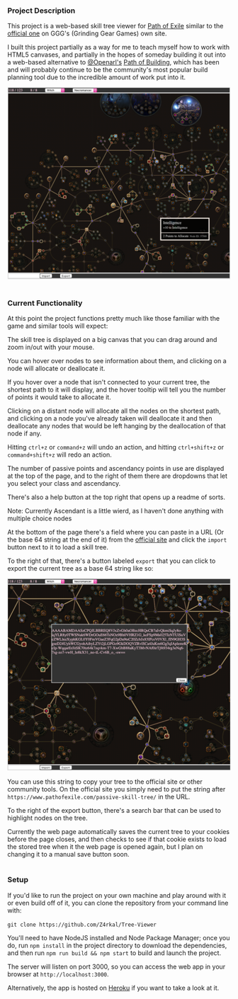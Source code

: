 ### Project Description

This project is a web-based skill tree viewer for [Path of Exile](https://www.pathofexile.com/game) similar to the [official one](https://www.pathofexile.com/passive-skill-tree) on GGG's \(Grinding Gear Games\) own site.

I built this project partially as a way for me to teach myself how to work with HTML5 canvases, and partially in the hopes of someday building it out into a web-based alternative to [@Openarl's](https://github.com/Openarl) [Path of Building](https://github.com/Openarl/PathOfBuilding), which has been and will probably continue to be the community's most popular build planning tool due to the incredible amount of work put into it.

![Example Screenshot](/screenshots/TreeExample.png?raw=true)

#
### Current Functionality

At this point the project functions pretty much like those familiar with the game and similar tools will expect: 

The skill tree is displayed on a big canvas that you can drag around and zoom in/out with your mouse.

You can hover over nodes to see information about them, and clicking on a node will allocate or deallocate it.

If you hover over a node that isn't connected to your current tree, the shortest path to it will display, and the hover tooltip will tell you the number of points it would take to allocate it.

Clicking on a distant node will allocate all the nodes on the shortest path, and clicking on a node you've already taken will deallocate it and then deallocate any nodes that would be left hanging by the deallocation of that node if any.

Hitting `ctrl+z` or `command+z` will undo an action, and hitting `ctrl+shift+z` or `command+shift+z` will redo an action.

The number of passive points and ascendancy points in use are displayed at the top of the page, and to the right of them there are dropdowns that let you select your class and ascendancy.

There's also a help button at the top right that opens up a readme of sorts.

Note: Currently Ascendant is a little wierd, as I haven't done anything with multiple choice nodes

At the bottom of the page there's a field where you can paste in a URL \(Or the base 64 string at the end of it\) from the [official site](https://www.pathofexile.com/passive-skill-tree) and click the `import` button next to it to load a skill tree.

To the right of that, there's a button labeled `export` that you can click to export the current tree as a base 64 string like so:

![Example Screenshot](/screenshots/ExportExample.png?raw=true)

You can use this string to copy your tree to the official site or other community tools. On the official site you simply need to put the string after `https://www.pathofexile.com/passive-skill-tree/` in the URL.

To the right of the export button, there's a search bar that can be used to highlight nodes on the tree.

Currently the web page automatically saves the current tree to your cookies before the page closes, and then checks to see if that cookie exists to load the stored tree when it the web page is opened again, but I plan on changing it to a manual save button soon.

#
### Setup

If you'd like to run the project on your own machine and play around with it or even build off of it, you can clone the repository from your command line with:

`git clone https://github.com/Z4rkal/Tree-Viewer`

You'll need to have NodeJS installed and Node Package Manager; once you do, run `npm install` in the project directory to download the dependencies, and then run `npm run build && npm start` to build and launch the project.

The server will listen on port 3000, so you can access the web app in your browser at `http://localhost:3000`.

Alternatively, the app is hosted on [Heroku](https://of-tree-viewer.herokuapp.com/) if you want to take a look at it.
